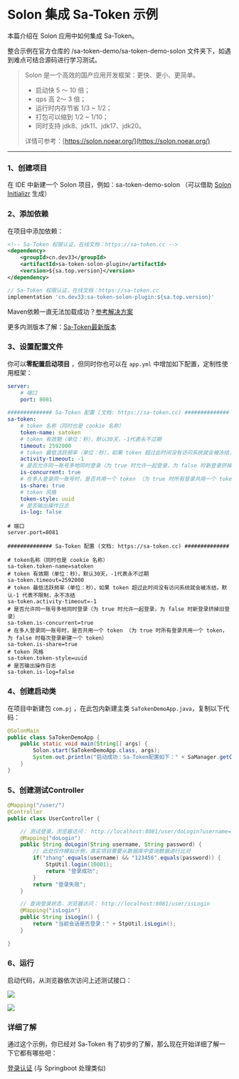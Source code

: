 # Solon 集成 Sa-Token 示例

本篇介绍在 Solon 应用中如何集成 Sa-Token。

整合示例在官方仓库的 /sa-token-demo/sa-token-demo-solon 文件夹下，如遇到难点可结合源码进行学习测试。

> Solon 是一个高效的国产应用开发框架：更快、更小、更简单。
> 
> - 启动快 5 ～ 10 倍；
> - qps 高 2～ 3 倍；
> - 运行时内存节省 1/3 ~ 1/2；
> - 打包可以缩到 1/2 ~ 1/10；
> - 同时支持 jdk8、jdk11、jdk17、jdk20。
> 
> 详情可参考：[https://solon.noear.org/](https://solon.noear.org/)


---

### 1、创建项目

在 IDE 中新建一个 Solon 项目，例如：sa-token-demo-solon （可以借助 [Solon Initializr](https://solon.noear.org/start/) 生成） 

### 2、添加依赖

在项目中添加依赖：

<!---------------------------- tabs:start ---------------------------->
<!-------- tab:Maven 方式 -------->
``` xml 
<!-- Sa-Token 权限认证，在线文档：https://sa-token.cc -->
<dependency>
    <groupId>cn.dev33</groupId>
    <artifactId>sa-token-solon-plugin</artifactId>
    <version>${sa.top.version}</version>
</dependency>
```

<!-------- tab:Gradle 方式 -------->
``` gradle
// Sa-Token 权限认证，在线文档：https://sa-token.cc
implementation 'cn.dev33:sa-token-solon-plugin:${sa.top.version}'
```
<!---------------------------- tabs:end ---------------------------->



Maven依赖一直无法加载成功？[参考解决方案](/doc.html#/start/maven-pull)

更多内测版本了解：[Sa-Token最新版本](https://gitee.com/dromara/sa-token/blob/dev/sa-token-doc/start/new-version.md)



### 3、设置配置文件

你可以**零配置启动项目** ，但同时你也可以在 `app.yml` 中增加如下配置，定制性使用框架：

<!---------------------------- tabs:start ---------------------------->

<!------------- tab:app.yml 风格  ------------->

```yaml
server:
    # 端口
    port: 8081
    
############## Sa-Token 配置 (文档: https://sa-token.cc) ##############
sa-token: 
	# token 名称（同时也是 cookie 名称）
	token-name: satoken
	# token 有效期（单位：秒），默认30天，-1代表永不过期 
	timeout: 2592000
	# token 最低活跃频率（单位：秒），如果 token 超过此时间没有访问系统就会被冻结，默认-1 代表不限制，永不冻结
	activity-timeout: -1
	# 是否允许同一账号多地同时登录（为 true 时允许一起登录，为 false 时新登录挤掉旧登录）
	is-concurrent: true
	# 在多人登录同一账号时，是否共用一个 token （为 true 时所有登录共用一个 token，为 false 时每次登录新建一个 token）
	is-share: true
	# token 风格
	token-style: uuid
	# 是否输出操作日志 
	is-log: false
```

<!------------- tab:app.properties 风格  ------------->
```properties
# 端口
server.port=8081
    
############## Sa-Token 配置 (文档: https://sa-token.cc) ##############

# token名称（同时也是 cookie 名称）
sa-token.token-name=satoken
# token 有效期（单位：秒），默认30天，-1代表永不过期 
sa-token.timeout=2592000
# token 最低活跃频率（单位：秒），如果 token 超过此时间没有访问系统就会被冻结，默认-1 代表不限制，永不冻结
sa-token.activity-timeout=-1
# 是否允许同一账号多地同时登录（为 true 时允许一起登录，为 false 时新登录挤掉旧登录）
sa-token.is-concurrent=true
# 在多人登录同一账号时，是否共用一个 token （为 true 时所有登录共用一个 token，为 false 时每次登录新建一个 token）
sa-token.is-share=true
# token 风格
sa-token.token-style=uuid
# 是否输出操作日志 
sa-token.is-log=false
```

<!---------------------------- tabs:end ---------------------------->




### 4、创建启动类

在项目中新建包 `com.pj` ，在此包内新建主类 `SaTokenDemoApp.java`，复制以下代码：

```java
@SolonMain
public class SaTokenDemoApp {
    public static void main(String[] args) {
        Solon.start(SaTokenDemoApp.class, args);
        System.out.println("启动成功：Sa-Token配置如下：" + SaManager.getConfig());
    }
}
```

### 5、创建测试Controller

```java
@Mapping("/user/")
@Controller
public class UserController {

    // 测试登录，浏览器访问： http://localhost:8081/user/doLogin?username=zhang&password=123456
    @Mapping("doLogin")
    public String doLogin(String username, String password) {
        // 此处仅作模拟示例，真实项目需要从数据库中查询数据进行比对 
        if("zhang".equals(username) && "123456".equals(password)) {
            StpUtil.login(10001);
            return "登录成功";
        }
        return "登录失败";
    }

    // 查询登录状态，浏览器访问： http://localhost:8081/user/isLogin
    @Mapping("isLogin")
    public String isLogin() {
        return "当前会话是否登录：" + StpUtil.isLogin();
    }
    
}
```

### 6、运行

启动代码，从浏览器依次访问上述测试接口：

![](https://oss.dev33.cn/sa-token/doc/test-do-login.png)


![](https://oss.dev33.cn/sa-token/doc/test-is-login.png)


### 详细了解

通过这个示例，你已经对 Sa-Token 有了初步的了解，那么现在开始详细了解一下它都有哪些吧：

[登录认证](/use/login-auth) (与 Springboot 处理类似)





